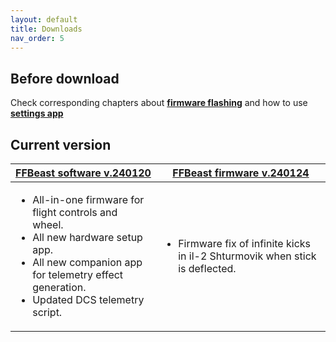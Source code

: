 ```yaml
---
layout: default
title: Downloads
nav_order: 5
---
```


## Before download

 Check corresponding chapters about [**firmware flashing**](software_firmware_flashing.html) 
 and how to use [**settings app**](software_hardware_settings_ui.html)  

## Current version
     
<table> 
<thead> 
  <tr> 
   <th><a href="/assets/firmware/ffbeast-software-240120.zip"><strong>FFBeast software v.240120</strong></a></th> 
   <th><a href="/assets/firmware/ffbeast-firmware-240124.zip"><strong>FFBeast firmware v.240124</strong></a></th> 
  </tr> 
 </thead> 
 <tbody> 
  <tr> 
   <td>
    <ul> 
     <li>All-in-one firmware for flight controls and wheel.</li> 
     <li>All new hardware setup app.</li> 
     <li>All new companion app for telemetry effect generation.</li> 
     <li>Updated DCS telemetry script.</li> 
    </ul>  
   </td>
   <td>
     <ul> 
      <li>Firmware fix of infinite kicks in il-2 Shturmovik when stick is deflected.</li> 
     </ul>
   </td> 
  </tr> 
 </tbody> 
</table>